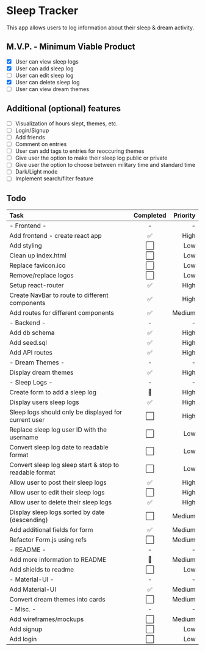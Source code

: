 # Sleep Tracker

This app allows users to log information about their sleep & dream activity.

## M.V.P. - Minimum Viable Product

- [x] User can view sleep logs
- [x] User can add sleep log
- [ ] User can edit sleep log
- [x] User can delete sleep log
- [ ] User can view dream themes

## Additional (optional) features

- [ ] Visualization of hours slept, themes, etc.
- [ ] Login/Signup
- [ ] Add friends
- [ ] Comment on entries
- [ ] User can add tags to entries for reoccuring themes
- [ ] Give user the option to make their sleep log public or private
- [ ] Give user the option to choose between military time and standard time
- [ ] Dark/Light mode
- [ ] Implement search/filter feature

## Todo

| Task                                                    | Completed | Priority |
| :------------------------------------------------------ | :-------: | -------: |
| - Frontend -                                            |     -     |        - |
| Add frontend - create react app                         |    ✅     |     High |
| Add styling                                             |    ⬜️    |      Low |
| Clean up index.html                                     |    ⬜️    |      Low |
| Replace favicon.ico                                     |    ⬜️    |      Low |
| Remove/replace logos                                    |    ⬜️    |      Low |
| Setup react-router                                      |    ✅     |     High |
| Create NavBar to route to different components          |    ✅     |     High |
| Add routes for different components                     |    ✅     |   Medium |
| - Backend -                                             |     -     |        - |
| Add db schema                                           |    ✅     |     High |
| Add seed.sql                                            |    ✅     |     High |
| Add API routes                                          |    ✅     |     High |
| - Dream Themes -                                        |     -     |        - |
| Display dream themes                                    |    ✅     |     High |
| - Sleep Logs -                                          |     -     |        - |
| Create form to add a sleep log                          |    🚧     |     High |
| Display users sleep logs                                |    ✅     |     High |
| Sleep logs should only be displayed for current user    |    ⬜️    |     High |
| Replace sleep log user ID with the username             |    ⬜️    |      Low |
| Convert sleep log date to readable format               |    ⬜️    |      Low |
| Convert sleep log sleep start & stop to readable format |    ⬜️    |      Low |
| Allow user to post their sleep logs                     |    ✅     |     High |
| Allow user to edit their sleep logs                     |    ⬜️    |     High |
| Allow user to delete their sleep logs                   |    ✅     |     High |
| Display sleep logs sorted by date (descending)          |    ⬜️    |   Medium |
| Add additional fields for form                          |    ✅     |   Medium |
| Refactor Form.js using refs                             |    ⬜️    |   Medium |
| - README -                                              |     -     |        - |
| Add more information to README                          |    🚧     |   Medium |
| Add shields to readme                                   |    ⬜️    |      Low |
| - Material-UI -                                         |     -     |        - |
| Add Material-UI                                         |    ✅     |   Medium |
| Convert dream themes into cards                         |    ⬜️    |   Medium |
| - Misc. -                                               |     -     |        - |
| Add wireframes/mockups                                  |    ⬜️    |   Medium |
| Add signup                                              |    ⬜️    |      Low |
| Add login                                               |    ⬜️    |      Low |

